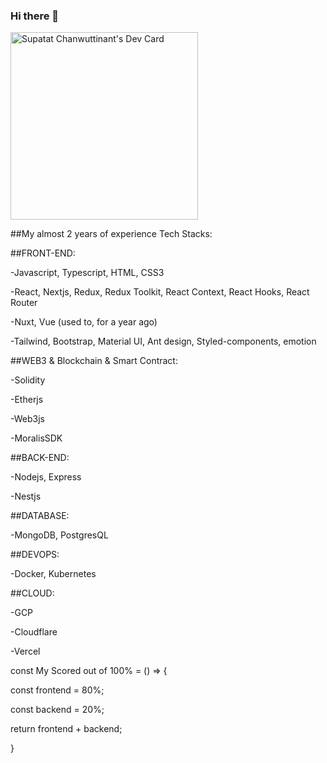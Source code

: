 ### Hi there 👋

<a align="left" href="https://app.daily.dev/diskette42"><img src="https://api.daily.dev/devcards/f200ddf4d2c4402a864deab3e9f38fb8.png?r=xl1" width="300" alt="Supatat Chanwuttinant's Dev Card"/></a>

##My almost 2 years of experience Tech Stacks:


##FRONT-END:

-Javascript, Typescript, HTML, CSS3

-React, Nextjs, Redux, Redux Toolkit, React Context, React Hooks, React Router

-Nuxt, Vue (used to, for a year ago)

-Tailwind, Bootstrap, Material UI, Ant design, Styled-components, emotion 


##WEB3 & Blockchain & Smart Contract:

-Solidity

-Etherjs

-Web3js

-MoralisSDK

##BACK-END:

-Nodejs, Express

-Nestjs


##DATABASE:

-MongoDB, PostgresQL


##DEVOPS:

-Docker, Kubernetes


##CLOUD:

-GCP

-Cloudflare

-Vercel


const My Scored out of 100% = () => {

  const frontend = 80%;
  
  const backend = 20%;
  
  return frontend + backend;
  
}


<!--
**diskette42/diskette42** is a ✨ _special_ ✨ repository because its `README.md` (this file) appears on your GitHub profile.

Here are some ideas to get you started:

- 🔭 I’m currently working on ...
- 🌱 I’m currently learning ...
- 👯 I’m looking to collaborate on ...
- 🤔 I’m looking for help with ...
- 💬 Ask me about ...
- 📫 How to reach me: ...
- 😄 Pronouns: ...
- ⚡ Fun fact: ...
-->

